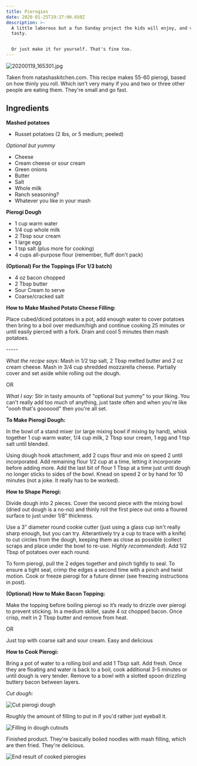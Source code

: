 ```yaml
---
title: Pierogies
date: 2020-01-25T19:37:00.650Z
description: >-
  A little laborous but a fun Sunday project the kids will enjoy, and very
  tasty. 


  Or just make it for yourself. That's fine too.
---
```


![20200119_165301.jpg](20200119_165301.jpg)

Taken from natashaskitchen.com. This recipe makes 55-60 pierogi, based on how thinly you roll. Which isn't very many if you and two or three other people are eating them. They're small and go fast.

## Ingredients

**Mashed potatoes**

* Russet potatoes (2 lbs, or 5 medium; peeled) 

_Optional but yummy_

* Cheese
* Cream cheese or sour cream
* Green onions
* Butter
* Salt
* Whole milk
* Ranch seasoning?
* Whatever you like in your mash

**Pierogi Dough**

* 1 cup warm water
* 1/4 cup whole milk
* 2 Tbsp sour cream
* 1 large egg
* 1 tsp salt (plus more for cooking)
* 4 cups all-purpose flour (remember, fluff don't pack)

**(Optional) For the Toppings (For 1/3 batch)**

* 4 oz bacon chopped
* 2 Tbsp butter
* Sour Cream to serve
* Coarse/cracked salt

**How to Make Mashed Potato Cheese Filling:**

Place cubed/diced potatoes in a pot, add enough water to cover potatoes then bring to a boil over medium/high and continue cooking 25 minutes or until easily pierced with a fork. Drain and cool 5 minutes then mash potatoes.

\-----

_What the recipe says:_ Mash in 1/2 tsp salt, 2 Tbsp melted butter and 2 oz cream cheese. Mash in 3/4 cup shredded mozzarella cheese. Partially cover and set aside while rolling out the dough. 

OR

_What I say:_  Stir in tasty amounts of "optional but yummy" to your liking. You can't really add too much of anything, just taste often and when you're like "oooh that's goooood" then you're all set. 

**To Make Pierogi Dough:**

In the bowl of a stand mixer (or large mixing bowl if mixing by hand), whisk together 1 cup warm water, 1/4 cup milk, 2 Tbsp sour cream, 1 egg and 1 tsp salt until blended.

Using dough hook attachment, add 2 cups flour and mix on speed 2 until incorporated. Add remaining flour 1/2 cup at a time, letting it incorporate before adding more. Add the last bit of flour 1 Tbsp at a time just until dough no longer sticks to sides of the bowl. Knead on speed 2 or by hand for 10 minutes (not a joke. It really has to be worked).

**How to Shape Pierogi:**

Divide dough into 2 pieces. Cover the second piece with the mixing bowl (dried out dough is a no-no) and thinly roll the first piece out onto a floured surface to just under 1/8” thickness.

Use a 3” diameter round cookie cutter (just using a glass cup isn't really sharp enough, but you can try. Alterantively try a cup to trace with a knife) to cut circles from the dough, keeping them as close as possible (collect scraps and place under the bowl to re-use. _Highly recommended_). Add 1/2 Tbsp of potatoes over each round.

To form pierogi, pull the 2 edges together and pinch tightly to seal. To ensure a tight seal, crimp the edges a second time with a pinch and twist motion. Cook or freeze pierogi for a future dinner (see freezing instructions in post).

**(Optional) How to Make Bacon Topping:**

Make the topping before boiling pierogi so it’s ready to drizzle over pierogi to prevent sticking. In a medium skillet, saute 4 oz chopped bacon. Once crisp, melt in 2 Tbsp butter and remove from heat.  

OR

Just top with coarse salt and sour cream. Easy and delicious

**How to Cook Pierogi:**

Bring a pot of water to a rolling boil and add 1 Tbsp salt. Add fresh. Once they are floating and water is back to a boil, cook additional 3-5 minutes or until dough is very tender. Remove to a bowl with a slotted spoon drizzling buttery bacon between layers. 

_Cut dough:_

![Cut pierogi dough](/recipes/img/20200119_165120.jpg "Cut dough")

Roughly the amount of filling to put in if you'd rather just eyeball it.

![Filling in dough cutouts](/recipes/img/20200119_170738.jpg "Putting the filling in dough cutouts")

Finished product. They're basically boiled noodles with mash filling, which are then fried. They're delicious.

![End result of cooked pierogies](/recipes/img/20200119_173052.jpg "Finished product")
